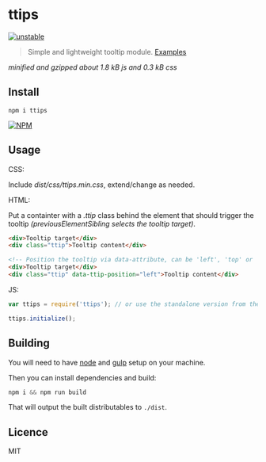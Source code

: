 # ttips

[![unstable](http://badges.github.io/stability-badges/dist/unstable.svg)](http://github.com/badges/stability-badges)

> Simple and lightweight tooltip module. [Examples](http://stbaer.github.io/ttips)

*minified and gzipped about 1.8 kB js and 0.3 kB css*

## Install

`npm i ttips`

[![NPM](https://nodei.co/npm/ttips.png?downloads=true)](https://nodei.co/npm/ttips/)

## Usage

CSS:

Include *dist/css/ttips.min.css*, extend/change as needed.

HTML:

Put a containter with a *.ttip* class behind the element that should trigger the tooltip *(previousElementSibling selects the tooltip target)*.
```html
<div>Tooltip target</div>
<div class="ttip">Tooltip content</div>

<!-- Position the tooltip via data-attribute, can be 'left', 'top' or 'right' and defaults to bottom -->
<div>Tooltip target</div>
<div class="ttip" data-ttip-position="left">Tooltip content</div>
```

JS:

```js
var ttips = require('ttips'); // or use the standalone version from the dist folder

ttips.initialize();
```

## Building

You will need to have [node][node] and [gulp][gulp] setup on your machine.

Then you can install dependencies and build:

```js
npm i && npm run build
```

That will output the built distributables to `./dist`.

[node]:       http://nodejs.org/
[gulp]:       http://gulpjs.com/


## Licence

MIT
